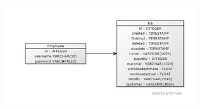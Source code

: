 <img src="https://github.com/sarlijes/Worklist/blob/master/Documentation/pictures/class_diagram.PNG?raw=true">